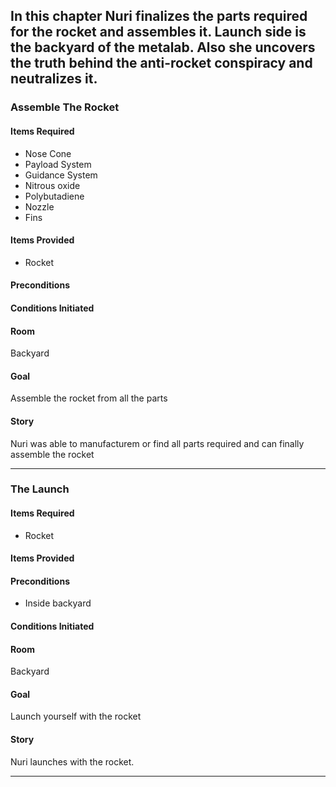 ## In this chapter Nuri finalizes the parts required for the rocket and assembles it. Launch side is the backyard of the metalab. Also she uncovers the truth behind the anti-rocket conspiracy and neutralizes it.

### Assemble The Rocket
#### Items Required
* Nose Cone
* Payload System
* Guidance System
* Nitrous oxide
* Polybutadiene
* Nozzle
* Fins

#### Items Provided
* Rocket

#### Preconditions

#### Conditions Initiated

#### Room
Backyard

#### Goal
Assemble the rocket from all the parts

#### Story
Nuri was able to manufacturem or find all parts required and can finally assemble the rocket

--------------------

### The Launch
#### Items Required
* Rocket

#### Items Provided

#### Preconditions
* Inside backyard

#### Conditions Initiated

#### Room
Backyard

#### Goal
Launch yourself with the rocket

#### Story
Nuri launches with the rocket.

--------------------
